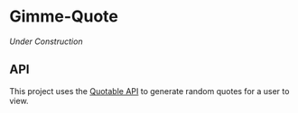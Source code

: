 # Gimme-Quote

*Under Construction*

## API 
This project uses the [Quotable API](https://api.quotable.io/) to generate random quotes for a user to view. 
